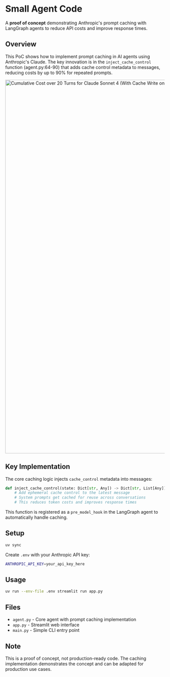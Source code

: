 # Small Agent Code

A **proof of concept** demonstrating Anthropic's prompt caching with LangGraph agents to reduce API costs and improve response times.

## Overview

This PoC shows how to implement prompt caching in AI agents using Anthropic's Claude. The key innovation is in the `inject_cache_control` function (agent.py:64-90) that adds cache control metadata to messages, reducing costs by up to 90% for repeated prompts.

<img width="1979" height="1179" alt="Cumulative Cost over 20 Turns for Claude Sonnet 4 (With Cache Write on Turn 1)" src="https://github.com/user-attachments/assets/95158b0a-3d65-486e-8423-6afb8c31b4ac" />


## Key Implementation

The core caching logic injects `cache_control` metadata into messages:

```python
def inject_cache_control(state: Dict[str, Any]) -> Dict[str, List[Any]]:
    # Add ephemeral cache control to the latest message
    # System prompts get cached for reuse across conversations
    # This reduces token costs and improves response times
```

This function is registered as a `pre_model_hook` in the LangGraph agent to automatically handle caching.

## Setup

```bash
uv sync
```

Create `.env` with your Anthropic API key:
```bash
ANTHROPIC_API_KEY=your_api_key_here
```

## Usage

```bash
uv run --env-file .env streamlit run app.py
```

## Files

- `agent.py` - Core agent with prompt caching implementation
- `app.py` - Streamlit web interface
- `main.py` - Simple CLI entry point

## Note

This is a proof of concept, not production-ready code. The caching implementation demonstrates the concept and can be adapted for production use cases.
